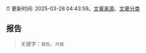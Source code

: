 :alarm_clock: 更新时间: 2025-03-28 04:43:59。[文章来源](/README.md)、[文章分类](/TAGS.md)

## 报告


> 关键字：`报告`、`月报`



